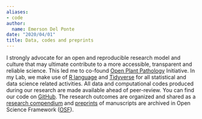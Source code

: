 ```yaml
---
aliases:
- code
author:
  name: Emerson Del Ponte
date: "2020/04/01"
title: Data, codes and preprints
---
```

<link rel="stylesheet" href="https://cdn.rawgit.com/jpswalsh/academicons/master/css/academicons.min.css">

<style>
a.tooltip {
    position: relative;
}

a.tooltip span {
    display: none;    
}

a.tooltip:hover span, a.tooltip:focus span {
    display:block;
    position:absolute;
    top:1em;
    left:1.5em;
    padding: 0.2em 0.6em;
    border:1px solid #996633;
    background-color:#FFFF66;
    color:#000;
}
</style>

<link rel="stylesheet" href="/font-awesome/css/font-awesome.min.css">


I strongly advocate for an open and reproducible research model and culture that may ultimate contribute to a more accessible, transparent and reliable science. This led me to co-found [Open Plant Pathology](http://www.openplantpathology.org) Initiative. In my Lab, we make use of [R language](https://www.r-project.org/) and [Tidyverse](https://www.tidyverse.org/) for all statistical and data science related activities. All data and computational codes produced during our research are made available ahead of peer-review.  You can find our code on [GitHub](https://github.com/emdelponte). The research outcomes are organized and shared as a [research compendium](https://research-compendium.science/) and [preprints](https://publicationethics.org/resources/discussion-documents/preprints) of manuscripts are archived in Open Science Framework ([OSF](https://osf.io/jb6yd)).

</a><a class = "tooltip" title = "GitHub"  href="https://github.com/emdelponte">
<i class="fa fa-github-alt fa-2x"></i></a>&nbsp;
</a><a class = "tooltip" title = "Open Science Framework"  href="https://osf.io/jb6yd/">
<i class="ai ai-osf ai-2x">
</i>
</a>







